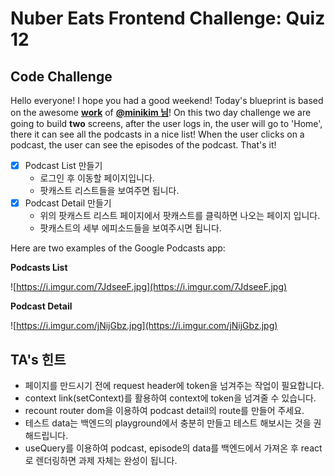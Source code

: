 # Nuber Eats Frontend Challenge: Quiz 12

## **Code Challenge**

Hello everyone! I hope you had a good weekend! Today's blueprint is based on the awesome **[work](https://codesandbox.io/s/assignment13-7l09m)** of **[@minikim 님](https://nomadcoders.co/users/minikim)**! On this two day challenge we are going to build **two** screens, after the user logs in, the user will go to 'Home', there it can see all the podcasts in a nice list! When the user clicks on a podcast, the user can see the episodes of the podcast. That's it!

- [x] Podcast List 만들기
  - 로그인 후 이동할 페이지입니다.
  - 팟캐스트 리스트들을 보여주면 됩니다.
- [x] Podcast Detail 만들기
  - 위의 팟캐스트 리스트 페이지에서 팟캐스트를 클릭하면 나오는 페이지 입니다.
  - 팟캐스트의 세부 에피소드들을 보여주시면 됩니다.

Here are two examples of the Google Podcasts app:

**Podcasts List**

![https://i.imgur.com/7JdseeF.jpg](https://i.imgur.com/7JdseeF.jpg)

**Podcast Detail**

![https://i.imgur.com/jNijGbz.jpg](https://i.imgur.com/jNijGbz.jpg)

## **TA's 힌트**

- 페이지를 만드시기 전에 request header에 token을 넘겨주는 작업이 필요합니다.
- context link(setContext)를 활용하여 context에 token을 넘겨줄 수 있습니다.
- recount router dom을 이용하여 podcast detail의 route를 만들어 주세요.
- 테스트 data는 백엔드의 playground에서 충분히 만들고 테스트 해보시는 것을 권해드립니다.
- useQuery를 이용하여 podcast, episode의 data를 백엔드에서 가져온 후 react로 렌더링하면 과제 자체는 완성이 됩니다.
